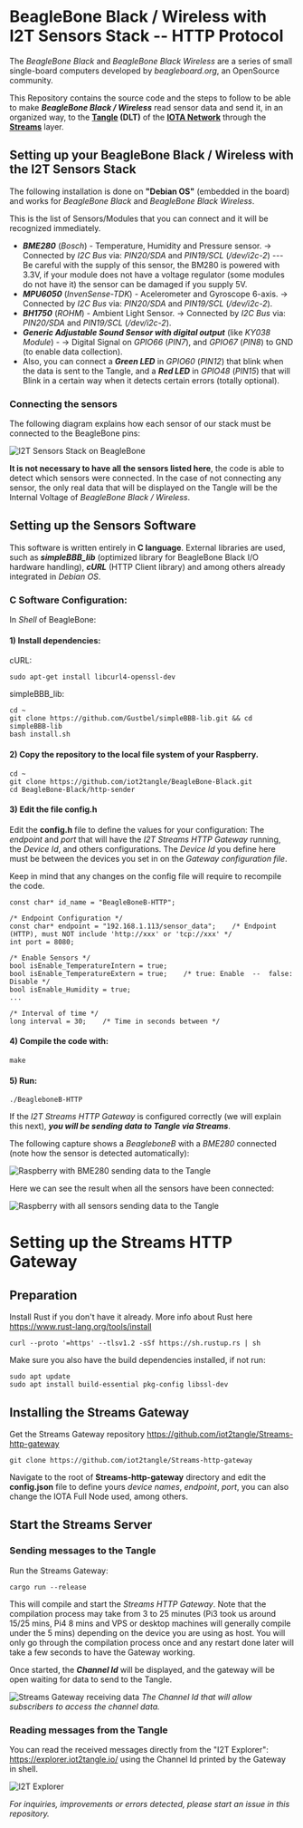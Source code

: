 # BeagleBone Black / Wireless with I2T Sensors Stack  --  HTTP Protocol

The *BeagleBone Black* and *BeagleBone Black Wireless* are a series of small single-board computers developed by *beagleboard.org*, an OpenSource community.

This Repository contains the source code and the steps to follow to be able to make ***BeagleBone Black / Wireless*** read sensor data and send it, in an organized way, to the **[Tangle](https://www.youtube.com/watch?v=ESF8UZM70wU) (DLT)** of the **[IOTA Network](https://www.iota.org/)** through the **[Streams](https://www.iota.org/solutions/streams)** layer.

## Setting up your BeagleBone Black / Wireless with the I2T Sensors Stack

The following installation is done on **"Debian OS"** (embedded in the board) and works for *BeagleBone Black* and *BeagleBone Black Wireless*.

This is the list of Sensors/Modules that you can connect and it will be recognized immediately.
- ***BME280*** (*Bosch*) - Temperature, Humidity and Pressure sensor. -> Connected by *I2C Bus* via: *PIN20/SDA* and *PIN19/SCL* (*/dev/i2c-2*) --- Be careful with the supply of this sensor, the BM280 is powered with 3.3V, if your module does not have a voltage regulator (some modules do not have it) the sensor can be damaged if you supply 5V.
- ***MPU6050*** (*InvenSense-TDK*) - Acelerometer and Gyroscope 6-axis. -> Connected by *I2C Bus* via: *PIN20/SDA* and *PIN19/SCL* (*/dev/i2c-2*).
- ***BH1750*** (*ROHM*) - Ambient Light Sensor. -> Connected by *I2C Bus* via: *PIN20/SDA* and *PIN19/SCL* (*/dev/i2c-2*).
- ***Generic Adjustable Sound Sensor with digital output*** (like *KY038 Module*) - -> Digital Signal on *GPIO66* (*PIN7*), and *GPIO67* (*PIN8*) to GND (to enable data collection).
- Also, you can connect a ***Green LED*** in *GPIO60* (*PIN12*) that blink when the data is sent to the Tangle, and a ***Red LED*** in *GPIO48* (*PIN15*) that will Blink in a certain way when it detects certain errors (totally optional).

### Connecting the sensors

The following diagram explains how each sensor of our stack must be connected to the BeagleBone pins:

![I2T Sensors Stack on BeagleBone](https://iot2tangle.io/assets/screenshots/BeagleBoneBlack_diagram.png)

**It is not necessary to have all the sensors listed here**, the code is able to detect which sensors were connected. In the case of not connecting any sensor, the only real data that will be displayed on the Tangle will be the Internal Voltage of *BeagleBone Black / Wireless*.

## Setting up the Sensors Software

This software is written entirely in **C language**. External libraries are used, such as ***simpleBBB_lib*** (optimized library for BeagleBone Black I/O hardware handling), ***cURL*** (HTTP Client library) and among others already integrated in *Debian OS*.


### C Software Configuration:
In *Shell* of BeagleBone:

#### 1) Install dependencies:
cURL:
```
sudo apt-get install libcurl4-openssl-dev
```
simpleBBB_lib:
```
cd ~
git clone https://github.com/Gustbel/simpleBBB-lib.git && cd simpleBBB-lib
bash install.sh
```

#### 2) Copy the repository to the local file system of your Raspberry.
```
cd ~
git clone https://github.com/iot2tangle/BeagleBone-Black.git
cd BeagleBone-Black/http-sender
```
#### 3) Edit the file config.h

Edit the **config.h** file to define the values for your configuration: The *endpoint* and *port* that will have the *I2T Streams HTTP Gateway* running, the *Device Id*, and others configurations. The *Device Id* you define here must be between the devices you set in on the *Gateway configuration file*. 

Keep in mind that any changes on the config file will require to recompile the code.

```
const char* id_name = "BeagleBoneB-HTTP";

/* Endpoint Configuration */
const char* endpoint = "192.168.1.113/sensor_data";    /* Endpoint (HTTP), must NOT include 'http://xxx' or 'tcp://xxx' */
int port = 8080;

/* Enable Sensors */
bool isEnable_TemperatureIntern = true;
bool isEnable_TemperatureExtern = true;	   /* true: Enable  --  false: Disable */
bool isEnable_Humidity = true;
...

/* Interval of time */
long interval = 30;    /* Time in seconds between */
```

#### 4) Compile the code with:
```
make
```
#### 5) Run:
```
./BeagleboneB-HTTP
```


If the *I2T Streams HTTP Gateway* is configured correctly (we will explain this next), ***you will be sending data to Tangle via Streams***. 

The following capture shows a *BeagleboneB* with a *BME280* connected (note how the sensor is detected automatically):

![Raspberry with BME280 sending data to the Tangle](https://i.postimg.cc/cH6TWpXP/Screenshot-from-2020-10-16-11-33-05.png)

Here we can see the result when all the sensors have been connected:

![Raspberry with all sensors sending data to the Tangle](https://i.postimg.cc/XvsxTjcw/Screenshot-from-2020-10-16-11-34-46.png)
	
# Setting up the Streams HTTP Gateway

## Preparation

Install Rust if you don't have it already. More info about Rust here https://www.rust-lang.org/tools/install

```
curl --proto '=https' --tlsv1.2 -sSf https://sh.rustup.rs | sh
```

Make sure you also have the build dependencies installed, if not run:  

```
sudo apt update
sudo apt install build-essential pkg-config libssl-dev
```

## Installing the Streams Gateway
Get the Streams Gateway repository
https://github.com/iot2tangle/Streams-http-gateway

```
git clone https://github.com/iot2tangle/Streams-http-gateway
```

Navigate to the root of **Streams-http-gateway** directory and edit the **config.json** file to define yours *device names*, *endpoint*, *port*, you can also change the IOTA Full Node used, among others.

## Start the Streams Server

### Sending messages to the Tangle

Run the Streams Gateway:

```
cargo run --release  
```

This will compile and start the *Streams HTTP Gateway*. Note that the compilation process may take from 3 to 25 minutes (Pi3 took us around 15/25 mins, Pi4 8 mins and VPS or desktop machines will generally compile under the 5 mins) depending on the device you are using as host.
You will only go through the compilation process once and any restart done later will take a few seconds to have the Gateway working.

Once started, the ***Channel Id*** will be displayed, and the gateway will be open waiting for data to send to the Tangle.

![Streams Gateway receiving data](https://i.postimg.cc/zfz0tbWz/Screenshot-from-2020-10-16-11-44-59.png)
*The Channel Id that will allow subscribers to access the channel data.*

### Reading messages from the Tangle

You can read the received messages directly from the "I2T Explorer": https://explorer.iot2tangle.io/ using the Channel Id printed by the Gateway in shell.

![I2T Explorer](https://i.postimg.cc/wTNf7dgp/Screenshot-from-2020-10-16-11-46-16.png)


*For inquiries, improvements or errors detected, please start an issue in this repository.*
